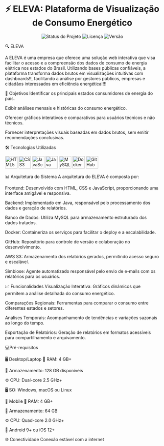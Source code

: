 <h1 align="center">⚡ ELEVA: Plataforma de Visualização de Consumo Energético</h1> <p align="center"> <img src="https://img.shields.io/badge/Status-Em%20Desenvolvimento-yellow" alt="Status do Projeto"> <img src="https://img.shields.io/badge/License-MIT-green" alt="Licença"> <img src="https://img.shields.io/badge/Vers%C3%A3o-1.0-blue" alt="Versão"> </p>

🔍 ELEVA

A ELEVA é uma empresa que oferece uma solução web interativa que visa facilitar o acesso e a compreensão dos dados de consumo de energia elétrica nos estados do Brasil. Utilizando bases públicas confiáveis, a plataforma transforma dados brutos em visualizações intuitivas com dashboards!!, facilitando a análise por gestores públicos, empresas e cidadãos interessados em eficiência energética!!!!

🎯 Objetivos
Identificar os principais estados consumidores de energia do país.

Exibir análises mensais e históricas do consumo energético.

Oferecer gráficos interativos e comparativos para usuários técnicos e não técnicos.

Fornecer interpretações visuais baseadas em dados brutos, sem emitir recomendações conclusivas.

🛠️ Tecnologias Utilizadas
<p align="left"> <img src="https://cdn.jsdelivr.net/gh/devicons/devicon/icons/html5/html5-original.svg" height="40" alt="HTML5"/> <img src="https://cdn.jsdelivr.net/gh/devicons/devicon/icons/css3/css3-original.svg" height="40" alt="CSS3"/> <img src="https://cdn.jsdelivr.net/gh/devicons/devicon/icons/javascript/javascript-original.svg" height="40" alt="JavaScript"/> <img src="https://cdn.jsdelivr.net/gh/devicons/devicon/icons/java/java-original.svg" height="40" alt="Java"/> <img src="https://cdn.jsdelivr.net/gh/devicons/devicon/icons/mysql/mysql-original.svg" height="40" alt="MySQL"/> <img src="https://cdn.jsdelivr.net/gh/devicons/devicon/icons/docker/docker-original.svg" height="40" alt="Docker"/> <img src="https://cdn.jsdelivr.net/gh/devicons/devicon/icons/github/github-original.svg" height="40" alt="GitHub"/> </p>
📊 Arquitetura do Sistema
A arquitetura do ELEVA é composta por:

Frontend: Desenvolvido com HTML, CSS e JavaScript, proporcionando uma interface amigável e responsiva.

Backend: Implementado em Java, responsável pelo processamento dos dados e geração de relatórios.

Banco de Dados: Utiliza MySQL para armazenamento estruturado dos dados tratados.

Docker: Containeriza os serviços para facilitar o deploy e a escalabilidade.

GitHub: Repositório para controle de versão e colaboração no desenvolvimento.

AWS S3: Armazenamento dos relatórios gerados, permitindo acesso seguro e escalável.

Simbiose: Agente automatizado responsável pelo envio de e-mails com os relatórios para os usuários.

📈 Funcionalidades
Visualização Interativa: Gráficos dinâmicos que permitem a análise detalhada do consumo energético.

Comparações Regionais: Ferramentas para comparar o consumo entre diferentes estados e setores.

Análises Temporais: Acompanhamento de tendências e variações sazonais ao longo do tempo.

Exportação de Relatórios: Geração de relatórios em formatos acessíveis para compartilhamento e arquivamento.

💻Pré-requisitos

🖥️ Desktop/Laptop
🧠 RAM: 4 GB+

💾 Armazenamento: 128 GB disponíveis

⚙️ CPU: Dual-core 2.5 GHz+

🖥️ SO: Windows, macOS ou Linux

📱 Mobile
🧠 RAM: 4 GB+

💾 Armazenamento: 64 GB

⚙️ CPU: Quad-core 2.0 GHz+

📲 Android 9+ ou iOS 12+

🌐 Conectividade
Conexão estável com a internet
